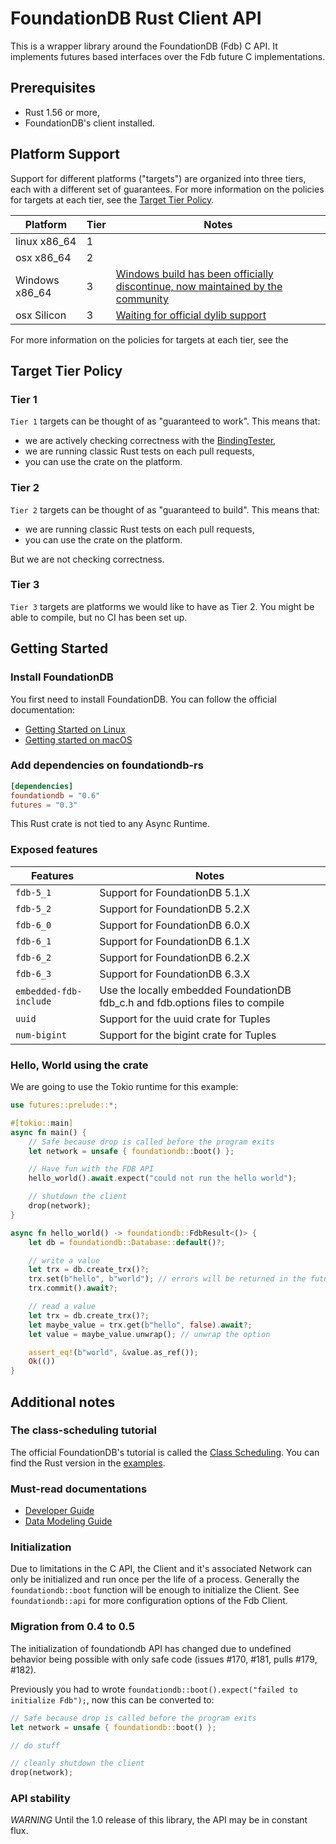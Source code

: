 # FoundationDB Rust Client API

This is a wrapper library around the FoundationDB (Fdb) C API. It implements futures based interfaces over the Fdb future C implementations.

## Prerequisites

* Rust 1.56 or more,
* FoundationDB's client installed.

## Platform Support

Support for different platforms ("targets") are organized into three tiers, each with a different set of guarantees. For more information on the policies for targets at each tier, see the [Target Tier Policy](#target-tier-policy).

| Platform | Tier | Notes |
| --- | --- | --- |
| linux x86_64 | 1 | |
|osx x86_64 | 2 | |
| Windows x86_64 | 3     | [Windows build has been officially discontinue, now maintained by the community](https://github.com/apple/foundationdb/issues/5135)  |
| osx Silicon 	| 3    	| [Waiting for official dylib support](https://forums.foundationdb.org/t/arm-client-library/3072)        |

For more information on the policies for targets at each tier, see the

## Target Tier Policy

### Tier 1

`Tier 1` targets can be thought of as "guaranteed to work". This means that:

* we are actively checking correctness with the [BindingTester](https://github.com/apple/foundationdb/blob/master/bindings/bindingtester/spec/bindingApiTester.md),
* we are running classic Rust tests on each pull requests,
* you can use the crate on the platform.


### Tier 2

`Tier 2` targets can be thought of as "guaranteed to build". This means that:

* we are running classic Rust tests on each pull requests,
* you can use the crate on the platform.

But we are not checking correctness.

### Tier 3

`Tier 3` targets are platforms we would like to have as Tier 2. You might be able to compile, but no CI has been set up.

## Getting Started

### Install FoundationDB

You first need to install FoundationDB. You can follow the official documentation:

* [Getting Started on Linux](https://apple.github.io/foundationdb/getting-started-linux.html)
* [Getting started on macOS](https://apple.github.io/foundationdb/getting-started-mac.html)

### Add dependencies on foundationdb-rs

```toml
[dependencies]
foundationdb = "0.6"
futures = "0.3"
```

This Rust crate is not tied to any Async Runtime.

### Exposed features

| Features | Notes |
| --- | --- |
| `fdb-5_1` | Support for FoundationDB 5.1.X |
| `fdb-5_2` | Support for FoundationDB 5.2.X |
| `fdb-6_0` | Support for FoundationDB 6.0.X |
| `fdb-6_1` | Support for FoundationDB 6.1.X |
| `fdb-6_2` | Support for FoundationDB 6.2.X |
| `fdb-6_3` | Support for FoundationDB 6.3.X |
| `embedded-fdb-include` | Use the locally embedded FoundationDB fdb_c.h and fdb.options files to compile |
| `uuid` | Support for the uuid crate for Tuples |
| `num-bigint` | Support for the bigint crate for Tuples |

### Hello, World using the crate

We are going to use the Tokio runtime for this example:

```rust
use futures::prelude::*;

#[tokio::main]
async fn main() {
    // Safe because drop is called before the program exits
    let network = unsafe { foundationdb::boot() };

    // Have fun with the FDB API
    hello_world().await.expect("could not run the hello world");

    // shutdown the client
    drop(network);
}

async fn hello_world() -> foundationdb::FdbResult<()> {
    let db = foundationdb::Database::default()?;

    // write a value
    let trx = db.create_trx()?;
    trx.set(b"hello", b"world"); // errors will be returned in the future result
    trx.commit().await?;

    // read a value
    let trx = db.create_trx()?;
    let maybe_value = trx.get(b"hello", false).await?;
    let value = maybe_value.unwrap(); // unwrap the option

    assert_eq!(b"world", &value.as_ref());
    Ok(())
}
```

## Additional notes

### The class-scheduling tutorial 

The official FoundationDB's tutorial is called the [Class Scheduling](https://apple.github.io/foundationdb/class-scheduling.html). You can find the Rust version in the [examples](https://github.com/foundationdb-rs/foundationdb-rs/tree/main/foundationdb/examples).

### Must-read documentations

* [Developer Guide](https://apple.github.io/foundationdb/developer-guide.html)
* [Data Modeling Guide](https://apple.github.io/foundationdb/data-modeling.html)

### Initialization

Due to limitations in the C API, the Client and it's associated Network can only be initialized and run once per the life of a process. Generally the `foundationdb::boot` function will be enough to initialize the Client. See `foundationdb::api` for more configuration options of the Fdb Client.

###  Migration from 0.4 to 0.5

The initialization of foundationdb API has changed due to undefined behavior being possible with only safe code (issues #170, #181, pulls #179, #182).

Previously you had to wrote `foundationdb::boot().expect("failed to initialize Fdb");`, now this can be converted to:

```rust
// Safe because drop is called before the program exits
let network = unsafe { foundationdb::boot() };

// do stuff

// cleanly shutdown the client
drop(network);
```

### API stability

_WARNING_ Until the 1.0 release of this library, the API may be in constant flux.
